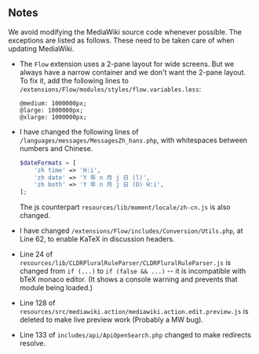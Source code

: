 ## Notes

We avoid modifying the MediaWiki source code whenever possible. The exceptions are listed as follows. These need to be taken care of when updating MediaWiki.

* The `Flow` extension uses a 2-pane layout for wide screens. But we always have a narrow container and we don't want the 2-pane layout. To fix it, add the following lines to `/extensions/Flow/modules/styles/flow.variables.less`:
    ``` less
    @medium: 1000000px;
    @large: 1000000px;
    @xlarge: 1000000px;
    ```

* I have changed the following lines of `/languages/messages/MessagesZh_hans.php`, with whitespaces between numbers and Chinese.
    ``` php
    $dateFormats = [
        'zh time' => 'H:i',
        'zh date' => 'Y 年 n 月 j 日 (l)',
        'zh both' => 'Y 年 n 月 j 日 (D) H:i',
    ];
    ```
    The js counterpart `resources/lib/moment/locale/zh-cn.js` is also changed.

* I have changed `/extensions/Flow/includes/Conversion/Utils.php`, at Line 62, to enable KaTeX in discussion headers.

* Line 24 of `resources/lib/CLDRPluralRuleParser/CLDRPluralRuleParser.js` is changed from `if (...)` to `if (false && ...)` -- it is incompatible with bTeX monaco editor. (It shows a console warning and prevents that module being loaded.)

* Line 128 of `resources/src/mediawiki.action/mediawiki.action.edit.preview.js` is deleted to make live preview work (Probably a MW bug).

* Line 133 of `includes/api/ApiOpenSearch.php` changed to make redirects resolve.
